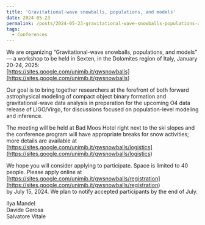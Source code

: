 ```yaml
---
title: 'Gravitational-wave snowballs, populations, and models'
date: 2024-05-23
permalink: /posts/2024-05-23-gravitational-wave-snowballs-populations-and-models
tags:
  - Conferences
---
```


We are organizing “Gravitational-wave snowballs, populations, and models” — a workshop to be held in Sexten, in the Dolomites region of Italy, January 20-24, 2025:  
[https://sites.google.com/unimib.it/gwsnowballs](<https://sites.google.com/unimib.it/gwsnowballs>)

Our goal is to bring together researchers at the forefront of both forward astrophysical modeling of compact object binary formation and gravitational-wave data analysis in preparation for the upcoming O4 data release of LIGO/Virgo, for discussions focused on population-level modeling and inference.

The meeting will be held at Bad Moos Hotel right next to the ski slopes and the conference program will have appropriate breaks for snow activities; more details are available at  
[https://sites.google.com/unimib.it/gwsnowballs/logistics](<https://sites.google.com/unimib.it/gwsnowballs/logistics>)

We hope you will consider applying to participate. Space is limited to 40 people. Please apply online at  
[https://sites.google.com/unimib.it/gwsnowballs/registration](<https://sites.google.com/unimib.it/gwsnowballs/registration>)  
by July 15, 2024. We plan to notify accepted participants by the end of July.

Ilya Mandel  
Davide Gerosa  
Salvatore Vitale

